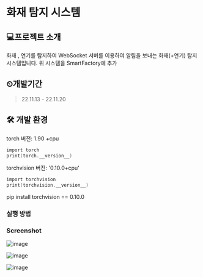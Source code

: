 # 화재 탐지 시스템


## 💻프로젝트 소개
화재 , 연기를 탐지하여 WebSocket 서버를 이용하여 알림을 보내는 화재(+연기) 탐지 시스템입니다.
위 시스템을 SmartFactory에 추가

## ⏲개발기간
 
 > 22.11.13 - 22.11.20


## 🛠 개발 환경
torch 버전: 1.90 +cpu

``` C
import torch
print(torch.__version__)
```

torchvision 버전: '0.10.0+cpu'
``` C
import torchvision
print(torchvision.__version__)
```


pip install torchvision == 0.10.0

### 실행 방법



<h3>Screenshot</h3>

![image](https://user-images.githubusercontent.com/33335762/202965703-d2c9a1b3-4585-411f-ab48-bb7fca92be8f.png)


![image](https://user-images.githubusercontent.com/33335762/202965890-29b9308f-b27a-47c8-9eef-9396bd1a7ebb.png)


![image](https://user-images.githubusercontent.com/33335762/202965833-644469cf-7070-4cdc-8e1e-2f3110ddf9c6.png)
